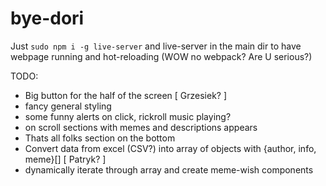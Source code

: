 # bye-dori

Just `sudo npm i -g live-server` and live-server in the main dir to have webpage running and hot-reloading (WOW no webpack? Are U serious?)

TODO:
- Big button for the half of the screen [ Grzesiek? ]
- fancy general styling
- some funny alerts on click, rickroll music playing?
- on scroll sections with memes and descriptions appears
- Thats all folks section on the bottom
- Convert data from excel (CSV?) into array of objects with {author, info, meme}[] [ Patryk? ]
- dynamically iterate through array and create meme-wish components